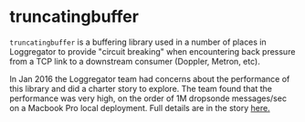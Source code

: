 # truncatingbuffer

```truncatingbuffer``` is a buffering library used in a number of places in Loggregator to provide "circuit breaking" when encountering 
back pressure from a TCP link to a downstream consumer (Doppler, Metron, etc).

In Jan 2016 the Loggregator team had concerns about the performance of this library and did a charter story to explore. The team 
found that the performance was very high, on the order of 1M dropsonde messages/sec on a Macbook Pro local deployment. Full details are in
the story [here.](https://www.pivotaltracker.com/story/show/110527436)
